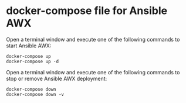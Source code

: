 # docker-compose file for Ansible AWX

Open a terminal window and execute one of the following commands to start Ansible AWX:

```text
docker-compose up
docker-compose up -d
```

Open a terminal window and execute one of the following commands to stop or remove Ansible AWX deployment:

```text
docker-compose down
docker-compose down -v
```